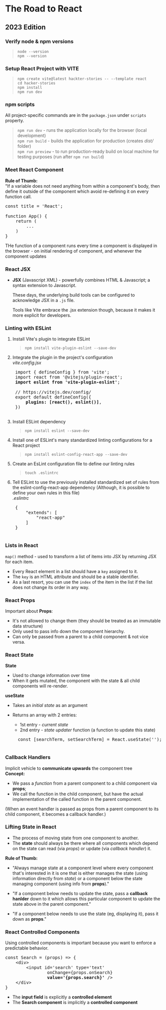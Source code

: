 # The Road to React 
## 2023 Edition

### **Verify node & npm version**s
> `node --version`    
`npm --version`

### **Setup React Project with VITE**
> `npm create vite@latest hackter-stories -- --template react`  
`cd hacker-stories`     
`npm install`   
`npm run dev`

### **npm scripts**
All project-specific commands are in the `package.json` under `scripts` property.
> `npm run dev` - runs the application locally for the browser (local development)  
`npm run build` - builds the application for production (creates *dist/* folder)     
`npm run preview` - to run production-ready build on local machine for testing purposes (run after `npm run build`)

### **Meet React Component**
**Rule of Thumb:**  
"If a variable does not need anything from within a component's body, then define it outside of the component which avoid re-defining it on every function call.
<pre>const title = 'React';

function App() {  
    return (  
        ... 
    )   
}</pre>

THe function of a component runs every time a component is displayed in the browser - on initial rendering of component, and whenever the component updates

### **React JSX**
* **JSX** (Javascript XML) - powerfully combines HTML & Javascript; a syntax extension to Javascript.

    These days, the underlying build tools can be configured to acknowledge JSX in a `.js` file.

    Tools like Vite embrace the .jsx extension though, because it makes it more explicit for developers.

### **Linting with ESLint**
1. Install Vite's plugin to integrate ESLint  
    > `npm install vite-plugin-eslint --save-dev`   
2. Integrate the plugin in the project's configuration  
    *vite.config.jsx*
    <pre>
    import { defineConfig } from 'vite';
    import react from '@vitejs/plugin-react';
    <b>import eslint from 'vite-plugin-eslint'</b>;
    
    // https://vitejs.dev/config/
    export default defineConfig({
        <b>plugins: [react(), eslint()]</b>,
    })
    </pre>
3. Install ESLint dependency   
    > `npm install eslint --save-dev`   
4. Install one of ESLint's many standardized linting configurations for a React project 
    > `npm install eslint-config-react-app --save-dev`  
5. Create an EsLint configuration file to define our linting rules  
    > `touch .eslintrc` 
6. Tell ESLint to use the previously installed standardized set of rules from the eslint-config-react-app dependency (Although, it is possible to define your own rules in this file)   
    *.eslintrc*
    <pre>
    {
        "extends": [
            "react-app"
        ]
    }
    </pre>  

### **Lists in React**
`map()` method - used to transform a list of items into JSX by returning JSX for each item. 
* Every React element in a list should have a `key` assigned to it.
* The `key` is an HTML attribute and should be a stable identifier.
* As a last resort, you can use the `index` of the item in the list if the list does not change its order in any way.

### **React Props** 
Important about **Props**:  
* It's not allowed to change them (they should be treated as an immutable data structure)
* Only used to pass info down the component hierarchy.
* Can only be passed from a parent to a child component & not vice versa.

### **React State**
**State**   
* Used to change information over time
* When it gets mutated, the component with the state & all child components will re-render.     

**useState**    
* Takes an *initial state* as an argument
* Returns an array with 2 entries:  
    * 1st entry - *current state*
    * 2nd entry - *state updater* function (a function to update this state)    

    <pre>
    const [searchTerm, setSearchTerm] = React.useState('');
    </pre>

### **Callback Handlers**
Implicit vehicle to **communicate upwards** the component tree  
**Concept:**
* We pass a *function* from a parent component to a child component via **props**;
* We call the function in the child component, but have the actual implementation of the called function in the parent component.

(When an event handler is passed as props from a parent component to its child component, it becomes a callback handler.)

### **Lifting State in React**
* The process of moving state from one component to another.    
* The **state** should always be there where all components which depend on the state can read (via *props*) or update (via *callback handler*) it.

**Rule of Thumb:**  
* "Always manage state at a component level where every component that's interested in it is one that is either manages the state (using information directly from *state*) or a component below the state managing component (using info from **props**)."

* "If a component below needs to update the state, pass a **callback hanlder** down to it which allows this particular component to update the state above in the parent component."  

* "If a component below needs to use the state (eg, displaying it), pass it down as **props**."

### **React Controlled Components**
Using controlled components is important because you want to enforce a predictable behavior.

<pre>
const Search = (props) => {
    &lt;div&gt;
        &lt;input id='search' type='text' 
                onChange={props.onSearch} 
                <b>value='{props.search}'</b> /&gt;
    &lt;/div&gt;
}
</pre>

* The **input field** is explicitly a **controlled element**
* The **Search component** is implicitly a **controlled component**